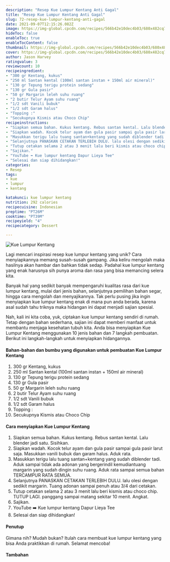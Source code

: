 ```yaml
---
description: "Resep Kue Lumpur Kentang Anti Gagal"
title: "Resep Kue Lumpur Kentang Anti Gagal"
slug: 72-resep-kue-lumpur-kentang-anti-gagal
date: 2021-09-07T12:15:26.082Z
image: https://img-global.cpcdn.com/recipes/566b42e10dec4b03/680x482cq70/kue-lumpur-kentang-foto-resep-utama.jpg
hideToc: false
enableToc: true
enableTocContent: false
thumbnail: https://img-global.cpcdn.com/recipes/566b42e10dec4b03/680x482cq70/kue-lumpur-kentang-foto-resep-utama.jpg
cover: https://img-global.cpcdn.com/recipes/566b42e10dec4b03/680x482cq70/kue-lumpur-kentang-foto-resep-utama.jpg
author: Jason Harvey
ratingvalue: 3
reviewcount: 10
recipeingredient:
- "300 gr Kentang, kukus"
- "250 ml Santan kental (100ml santan instan + 150ml air mineral)"
- "130 gr Tepung terigu protein sedang"
- "130 gr Gula pasir"
- "50 gr Margarin leleh suhu ruang"
- "2 butir Telur Ayam suhu ruang"
- "1/2 sdt Vanili bubuk"
- "1/2 sdt Garam halus"
- "Topping :"
- "Secukupnya Kismis atau Choco Chip"
recipeinstructions:
- "Siapkan semua bahan. Kukus kentang. Rebus santan kental. Lalu blender jadi satu. Sisihkan."
- "Siapkan wadah. Kocok telur ayam dan gula pasir sampai gula pasir larut saja. Masukkan vanili bubuk dan garam halus. Aduk rata."
- "Masukkan terigu lalu tuang santan+kentang yang sudah diblender tadi. Aduk sampai tidak ada adonan yang bergerindil kemudiantuang margarin yang sudah dingin suhu ruang. Aduk rata sampai semua bahan TERCAMPUR RATA SEMUA."
- "Selanjutnya PANASKAN CETAKAN TERLEBIH DULU. lalu olesi dengan sedikit margarin. Tuang adonan sampai penuh atau 3/4 dari cetakan."
- "Tutup cetakan selama 2 atau 3 menit lalu beri kismis atau choco chip. TUTUP LAGI. panggang sampai matang sekitar 10 menit. Angkat."
- "Sajikan."
- "YouTube ➡️ Kue lumpur kentang Dapur Lieya Tee"
- "Selesai dan siap dihidangkan!"
categories:
- Resep
tags:
- kue
- lumpur
- kentang

katakunci: kue lumpur kentang 
nutrition: 292 calories
recipecuisine: Indonesian
preptime: "PT26M"
cooktime: "PT39M"
recipeyield: "4"
recipecategory: Dessert

---
```



![Kue Lumpur Kentang](https://img-global.cpcdn.com/recipes/566b42e10dec4b03/680x482cq70/kue-lumpur-kentang-foto-resep-utama.jpg)

Lagi mencari inspirasi resep kue lumpur kentang yang unik? Cara menyiapkannya memang susah-susah gampang. Jika keliru mengolah maka hasilnya akan hambar dan bahkan tidak sedap. Padahal kue lumpur kentang yang enak harusnya sih punya aroma dan rasa yang bisa memancing selera kita.

Banyak hal yang sedikit banyak mempengaruhi kualitas rasa dari kue lumpur kentang, mulai dari jenis bahan, selanjutnya pemilihan bahan segar, hingga cara mengolah dan menyajikannya. Tak perlu pusing jika ingin menyiapkan kue lumpur kentang enak di mana pun anda berada, karena asal sudah tahu triknya maka hidangan ini dapat menjadi sajian spesial.



Nah, kali ini kita coba, yuk, ciptakan kue lumpur kentang sendiri di rumah. Tetap dengan bahan sederhana, sajian ini dapat memberi manfaat untuk membantu menjaga kesehatan tubuh kita. Anda bisa menyiapkan Kue Lumpur Kentang menggunakan 10 jenis bahan dan 7 langkah pembuatan. Berikut ini langkah-langkah untuk menyiapkan hidangannya.

<!--inarticleads1-->

#### Bahan-bahan dan bumbu yang digunakan untuk pembuatan Kue Lumpur Kentang

1. 300 gr Kentang, kukus
1. 250 ml Santan kental (100ml santan instan + 150ml air mineral)
1. 130 gr Tepung terigu protein sedang
1. 130 gr Gula pasir
1. 50 gr Margarin leleh suhu ruang
1. 2 butir Telur Ayam suhu ruang
1. 1/2 sdt Vanili bubuk
1. 1/2 sdt Garam halus
1. Topping :
1. Secukupnya Kismis atau Choco Chip

<!--inarticleads2-->

#### Cara menyiapkan Kue Lumpur Kentang

1. Siapkan semua bahan. Kukus kentang. Rebus santan kental. Lalu blender jadi satu. Sisihkan.
1. Siapkan wadah. Kocok telur ayam dan gula pasir sampai gula pasir larut saja. Masukkan vanili bubuk dan garam halus. Aduk rata.
1. Masukkan terigu lalu tuang santan+kentang yang sudah diblender tadi. Aduk sampai tidak ada adonan yang bergerindil kemudiantuang margarin yang sudah dingin suhu ruang. Aduk rata sampai semua bahan TERCAMPUR RATA SEMUA.
1. Selanjutnya PANASKAN CETAKAN TERLEBIH DULU. lalu olesi dengan sedikit margarin. Tuang adonan sampai penuh atau 3/4 dari cetakan.
1. Tutup cetakan selama 2 atau 3 menit lalu beri kismis atau choco chip. TUTUP LAGI. panggang sampai matang sekitar 10 menit. Angkat.
1. Sajikan.
1. YouTube ➡️ Kue lumpur kentang Dapur Lieya Tee
1. Selesai dan siap dihidangkan!

#### Penutup

Gimana nih? Mudah bukan? Itulah cara membuat kue lumpur kentang yang bisa Anda praktikkan di rumah. Selamat mencoba!

#### Tambahan



